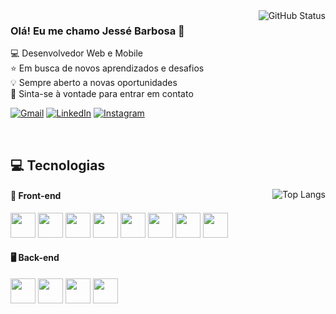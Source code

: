 <img align='right' src="https://github-readme-stats.vercel.app/api?username=jesse-barbosa&show_icons=true&title_color=42f551&text_color=FFF&icon_color=42f551&bg_color=0D1017&hide_border=true&cache_seconds=2300" alt="GitHub Status">

### Olá! Eu me chamo Jessé Barbosa 👋

💻 Desenvolvedor Web e Mobile <br />
⭐ Em busca de novos aprendizados e desafios <br />
💡 Sempre aberto a novas oportunidades <br />
💬 Sinta-se à vontade para entrar em contato <br />

[![Gmail](https://img.shields.io/badge/Gmail-D14836?style=for-the-badge&logo=gmail&logoColor=white)](mailto:barbosajesse419@gmail.com)
[![LinkedIn](https://img.shields.io/badge/LinkedIn-0077B5?style=for-the-badge&logo=linkedin&logoColor=white)](https://www.linkedin.com/in/jesse-barbosa-moreira-129446274/)
[![Instagram](https://img.shields.io/badge/Instagram-E4405F?style=for-the-badge&logo=instagram&logoColor=white)](https://www.instagram.com/jessebarbosadev/)

<br />

## 💻 Tecnologias  

<p>
  
<img align='right' src="https://github-readme-stats.vercel.app/api/top-langs/?username=jesse-barbosa&layout=compact&theme=dark&hide_border=true" alt="Top Langs">
</p>

#### 🎨 Front-end  
<p aling="left">
  <img src="https://cdn.jsdelivr.net/gh/devicons/devicon/icons/html5/html5-original.svg" width="40" height="40"/>
  <img src="https://cdn.jsdelivr.net/gh/devicons/devicon/icons/css3/css3-original.svg" width="40" height="40"/>
  <img src="https://cdn.jsdelivr.net/gh/devicons/devicon/icons/javascript/javascript-original.svg" width="40" height="40"/>
  <img src="https://cdn.jsdelivr.net/gh/devicons/devicon/icons/react/react-original.svg" width="40" height="40"/>
  <img src="https://cdn.jsdelivr.net/gh/devicons/devicon/icons/nextjs/nextjs-original.svg" width="40" height="40"/>
  <img src="https://cdn.jsdelivr.net/gh/devicons/devicon/icons/tailwindcss/tailwindcss-original.svg" width="40" height="40"/>
  <img src="https://cdn.jsdelivr.net/gh/devicons/devicon/icons/bootstrap/bootstrap-original.svg" width="40" height="40"/>
  <img src="https://cdn.jsdelivr.net/gh/devicons/devicon/icons/figma/figma-original.svg" width="40" height="40"/>
</p>

#### 🖥️ Back-end  
<p aling="left">
  <img src="https://cdn.jsdelivr.net/gh/devicons/devicon/icons/nodejs/nodejs-original.svg" width="40" height="40"/>
  <img src="https://cdn.jsdelivr.net/gh/devicons/devicon/icons/php/php-original.svg" width="40" height="40"/>
  <img src="https://cdn.jsdelivr.net/gh/devicons/devicon/icons/laravel/laravel-original.svg" width="40" height="40"/>
  <img src="https://cdn.jsdelivr.net/gh/devicons/devicon/icons/mysql/mysql-original.svg" width="40" height="40"/>
</p>
